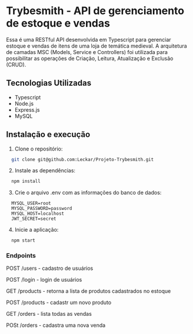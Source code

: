 
# Trybesmith - API de gerenciamento de estoque e vendas

Essa é uma RESTful API desenvolvida em Typescript para gerenciar estoque e vendas de itens de uma loja de temática medieval. A arquitetura de camadas MSC (Models, Service e Controllers) foi utilizada para possibilitar as operações de Criação, Leitura, Atualização e Exclusão (CRUD).

## Tecnologias Utilizadas
 - Typescript
 - Node.js
 - Express.js
 - MySQL

## Instalação e execução
 1. Clone o repositório:
```bash
  git clone git@github.com:Leckar/Projeto-Trybesmith.git
```
 2. Instale as dependências:
```bash
  npm install
```
 3. Crie o arquivo .env com as informações do banco de dados:
```shell
  MYSQL_USER=root
  MYSQL_PASSWORD=password
  MYSQL_HOST=localhost
  JWT_SECRET=secret
```
 4. Inicie a aplicação:
```bash
  npm start
```
### Endpoints

POST /users - cadastro de usuários

POST /login - login de usuários

GET /products - retorna a lista de produtos cadastrados no estoque

POST /products - cadastr um novo produto

GET /orders - lista todas as vendas

POSt /orders - cadastra uma nova venda
